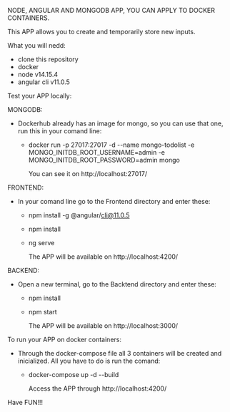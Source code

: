 NODE, ANGULAR AND MONGODB APP, YOU CAN APPLY TO DOCKER CONTAINERS.

This APP allows you to create and temporarily store new inputs.

What you will nedd:
 - clone this repository
 - docker 
 - node v14.15.4
 - angular cli v11.0.5

Test your APP locally:

MONGODB:
 - Dockerhub already has an image for mongo, so you can use that one, run this in your comand line:
   - docker run -p 27017:27017 -d --name mongo-todolist -e MONGO_INITDB_ROOT_USERNAME=admin -e MONGO_INITDB_ROOT_PASSWORD=admin mongo
   
        You can see it on http://localhost:27017/
        
FRONTEND:
 - In your comand line go to the Frontend directory and enter these:
   - npm install -g @angular/cli@11.0.5
   - npm install 
   - ng serve
   
       The APP will be available on http://localhost:4200/
       
BACKEND:
 - Open a new terminal, go to the Backtend directory and enter these:
   - npm install
   - npm start
   
       The APP will be available on http://localhost:3000/

To run your APP on docker containers:
 - Through the docker-compose file all 3 containers will be created and inicialized. All you have to do is run the comand:
   - docker-compose up -d --build
   
       Access the APP through http://localhost:4200/

Have FUN!!!
